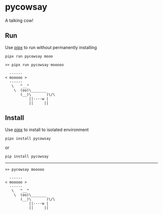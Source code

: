 # pycowsay
A talking cow!

## Run
Use [pipx](https://github.com/pipxproject/pipx) to run without permanently installing
```
pipx run pycowsay mooo
```

```
>> pipx run pycowsay mooooo

  ------
< mooooo >
  ------
   \   ^__^
    \  (oo)\_______
       (__)\       )\/\
           ||----w |
           ||     ||
```

## Install
Use [pipx](https://github.com/pipxproject/pipx) to install to isolated environment
```
pipx install pycowsay
```
or
```
pip install pycowsay
```

---

```
>> pycowsay mooooo

  ------
< mooooo >
  ------
   \   ^__^
    \  (oo)\_______
       (__)\       )\/\
           ||----w |
           ||     ||
```